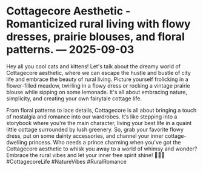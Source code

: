 # Cottagecore Aesthetic - Romanticized rural living with flowy dresses, prairie blouses, and floral patterns. — 2025-09-03

Hey all you cool cats and kittens! Let's talk about the dreamy world of Cottagecore aesthetic, where we can escape the hustle and bustle of city life and embrace the beauty of rural living. Picture yourself frolicking in a flower-filled meadow, twirling in a flowy dress or rocking a vintage prairie blouse while sipping on some lemonade. It's all about embracing nature, simplicity, and creating your own fairytale cottage life.

From floral patterns to lace details, Cottagecore is all about bringing a touch of nostalgia and romance into our wardrobes. It’s like stepping into a storybook where you're the main character, living your best life in a quaint little cottage surrounded by lush greenery. So, grab your favorite flowy dress, put on some dainty accessories, and channel your inner cottage-dwelling princess. Who needs a prince charming when you've got the Cottagecore aesthetic to whisk you away to a world of whimsy and wonder? Embrace the rural vibes and let your inner free spirit shine! 🌼🌿✨ #CottagecoreLife #NatureVibes #RuralRomance
